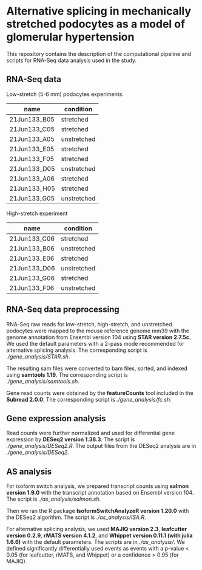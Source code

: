 # Alternative splicing in mechanically stretched podocytes as a model of glomerular hypertension

This repository contains the description of the computational pipeline and scripts for RNA-Seq data analysis used in the study.

## RNA-Seq data

Low-stretch (5-6 mm) podocytes experiments:

| name | condition |
| --- | --- |
| 21Jun133_B05 | stretched |
| 21Jun133_C05 | stretched |
| 21Jun133_A05 |  unstretched |
| 21Jun133_E05 | stretched |
| 21Jun133_F05 | stretched |
| 21Jun133_D05 |  unstretched |
| 21Jun133_A06 | stretched |
| 21Jun133_H05 | stretched |
| 21Jun133_G05 | unstretched |

High-stretch experiment

| name | condition |
| --- | --- |
| 21Jun133_C06 | stretched |
| 21Jun133_B06 | unstretched |
| 21Jun133_E06 | stretched |
| 21Jun133_D06 | unstretched |
| 21Jun133_G06 | stretched |
| 21Jun133_F06 | unstretched |

## RNA-Seq data preprocessing

RNA-Seq raw reads for low-stretch, high-stretch, and unstretched podocytes were mapped to the mouse reference genome mm39 with the genome annotation from Ensembl version 104 using **STAR  version 2.7.5c**. We used the default parameters with a 2-pass mode recommended for alternative splicing analysis. The corresponding script is *./gene_analysis/STAR.sh*.

The resulting sam files were converted to bam files, sorted, and indexed using **samtools 1.19**. The corresponding script is *./gene_analysis/samtools.sh*.

Gene read counts were obtained by the **featureCounts** tool included in the **Subread 2.0.0**. The corresponding script is *./gene_analysis/fc.sh*.

## Gene expression analysis

Read counts were further normalized and used for differential gene expression by **DESeq2 version 1.38.3**. The script is *./gene_analysis/DESeq2.R*. The output files from the DESeq2 analysis are in *./gene_analysis/DESeq2*.

## AS analysis
For isoform switch analysis, we prepared transcript counts using **salmon version 1.9.0** with the transcript annotation based on Ensembl version 104. The script is *./as_analysis/salmon.sh*.

Then we ran the R package **IsoformSwitchAnalyzeR version 1.20.0** with the DESeq2 algorithm. The script is *./as_analysis/ISA.R*.

For alternative splicing analysis, we used **MAJIQ version 2.3**, **leafcutter version 0.2.9**, **rMATS version 4.1.2**, and **Whippet version 0.11.1 (with julia 1.6.6)** with the default parameters. The scripts are in *./as_analysis/*. We defined significantly differentially used events as events with a p-value < 0.05 (for leafcutter, rMATS, and Whippet) or a confidence > 0.95 (for MAJIQ).
